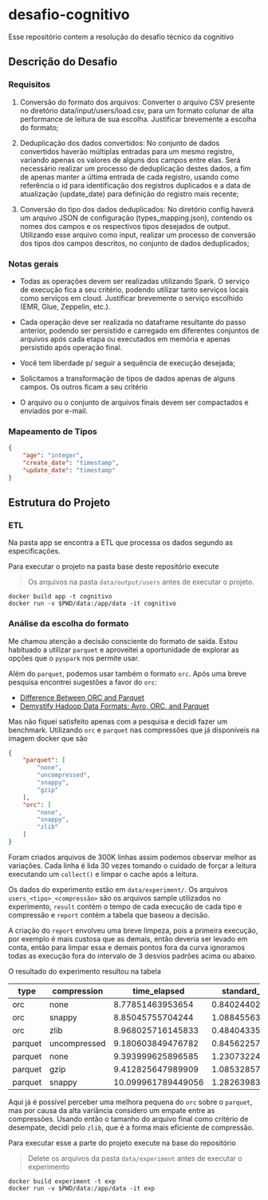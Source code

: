 # desafio-cognitivo

Esse repositório contem a resolução do desafio técnico da cognitivo

## Descrição do Desafio

### Requisitos

1. Conversão do formato dos arquivos: Converter o arquivo CSV presente no diretório data/input/users/load.csv, para um formato colunar de alta performance de leitura de sua escolha. Justificar brevemente a escolha do formato;

2. Deduplicação dos dados convertidos: No conjunto de dados convertidos haverão múltiplas entradas para um mesmo registro, variando apenas os valores de alguns dos campos entre elas. Será necessário realizar um processo de deduplicação destes dados, a fim de apenas manter a última entrada de cada registro, usando como referência o id para identificação dos registros duplicados e a data de atualização (update_date) para definição do registro mais recente;

3. Conversão do tipo dos dados deduplicados: No diretório config haverá um arquivo JSON de configuração (types_mapping.json), contendo os nomes dos campos e os respectivos tipos desejados de output. Utilizando esse arquivo como input, realizar um processo de conversão dos tipos dos campos descritos, no conjunto de dados deduplicados;

### Notas gerais

- Todas as operações devem ser realizadas utilizando Spark. O serviço de execução fica a seu critério, podendo utilizar tanto serviços locais como serviços em cloud. Justificar brevemente o serviço escolhido (EMR, Glue, Zeppelin, etc.).

- Cada operação deve ser realizada no dataframe resultante do passo anterior, podendo ser persistido e carregado em diferentes conjuntos de arquivos após cada etapa ou executados em memória e apenas persistido após operação final.

- Você tem liberdade p/ seguir a sequência de execução desejada;

- Solicitamos a transformação de tipos de dados apenas de alguns campos. Os outros ficam a seu critério

- O arquivo ou o conjunto de arquivos finais devem ser compactados e enviados por e-mail.

### Mapeamento de Tipos

```json
{
    "age": "integer",
    "create_date": "timestamp",
    "update_date": "timestamp"
}
```

## Estrutura do Projeto

### ETL

Na pasta app se encontra a ETL que processa os dados segundo as especificações.

Para executar o projeto na pasta base deste repositório execute

> Os arquivos na pasta `data/output/users` antes de executar o projeto.

``` shell
docker build app -t cognitivo
docker run -v $PWD/data:/app/data -it cognitivo
```

### Análise da escolha do formato

Me chamou atenção a decisão consciente do formato de saída. Estou habituado a utilizar `parquet` e aproveitei a oportunidade de explorar as opções que o `pyspark` nos permite usar.

Além do `parquet`, podemos usar também o formato `orc`. Após uma breve pesquisa encontrei sugestões a favor do `orc`: 
 - [Difference Between ORC and Parquet](http://www.differencebetween.net/technology/difference-between-orc-and-parquet/)
 - [Demystify Hadoop Data Formats: Avro, ORC, and Parquet](https://towardsdatascience.com/demystify-hadoop-data-formats-avro-orc-and-parquet-e428709cf3bb)

Mas não fiquei satisfeito apenas com a pesquisa e decidi fazer um benchmark. Utilizando `orc` e `parquet` nas compressões que já disponíveis na imagem docker que são

```json
{
    "parquet": [
        "none",
        "uncompressed",
        "snappy",
        "gzip"
    ],
    "orc": [
        "none",
        "snappy",
        "zlib"
    ]
}
```

Foram criados arquivos de 300K linhas assim podemos observar melhor as variações. Cada linha é lida 30 vezes tomando o cuidado de forçar a leitura executando um `collect()` e limpar o cache após a leitura.

Os dados do experimento estão em `data/experiment/`. Os arquivos `users_<tipo>_<compressão>` são os arquivos sample utilizados no experimento, `result` contém o tempo de cada execução de cada tipo e compressão e `report` contém a tabela que baseou a decisão.

A criação do `report` envolveu uma breve limpeza, pois a primeira execução, por exemplo é mais custosa que as demais, então deveria ser levado em conta, então para limpar essa e demais pontos fora da curva ignoramos todas as execução fora do intervalo de 3 desvios padrões acima ou abaixo.

O resultado do experimento resultou na tabela

type|compression|time_elapsed|standard_deviation
---|---|---|---
orc|none|8.77851463953654|0.8402440211238561
orc|snappy|8.85045755704244|1.0884556388199642
orc|zlib|8.968025716145833|0.48404335095887663
parquet|uncompressed|9.180603849476782|0.8456225759714966
parquet|none|9.393999625896585|1.2307322471812945
parquet|gzip|9.412825647989909|1.0853285779483361
parquet|snappy|10.099961789449056|1.282639834215839

Aqui já é possível perceber uma melhora pequena do `orc` sobre o `parquet`, mas por causa da alta variância considero um empate entre as compressões. Usando então o tamanho do arquivo final como critério de desempate, decidi pelo `zlib`, que é a forma mais eficiente de compressão.

Para executar esse a parte do projeto execute na base do repositório

> Delete os arquivos da pasta `data/experiment` antes de executar o experimento

``` shell
docker build experiment -t exp
docker run -v $PWD/data:/app/data -it exp
```
